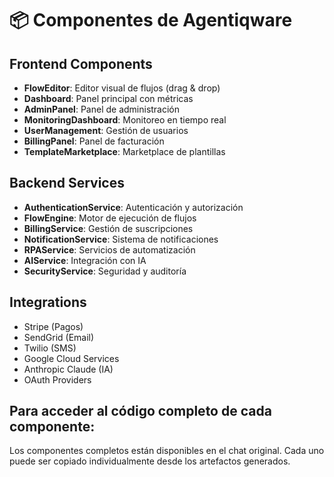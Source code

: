 # 📦 Componentes de Agentiqware

## Frontend Components
- **FlowEditor**: Editor visual de flujos (drag & drop)
- **Dashboard**: Panel principal con métricas
- **AdminPanel**: Panel de administración
- **MonitoringDashboard**: Monitoreo en tiempo real
- **UserManagement**: Gestión de usuarios
- **BillingPanel**: Panel de facturación
- **TemplateMarketplace**: Marketplace de plantillas

## Backend Services
- **AuthenticationService**: Autenticación y autorización
- **FlowEngine**: Motor de ejecución de flujos
- **BillingService**: Gestión de suscripciones
- **NotificationService**: Sistema de notificaciones
- **RPAService**: Servicios de automatización
- **AIService**: Integración con IA
- **SecurityService**: Seguridad y auditoría

## Integrations
- Stripe (Pagos)
- SendGrid (Email)
- Twilio (SMS)
- Google Cloud Services
- Anthropic Claude (IA)
- OAuth Providers

## Para acceder al código completo de cada componente:
Los componentes completos están disponibles en el chat original.
Cada uno puede ser copiado individualmente desde los artefactos generados.
